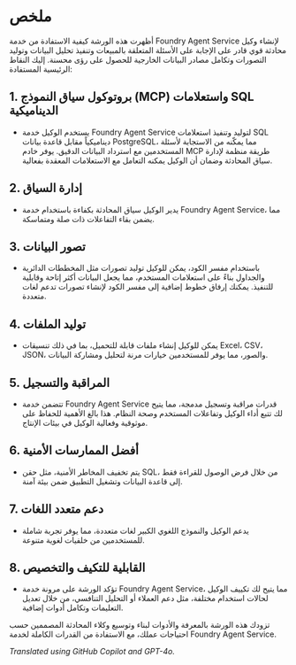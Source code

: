 # ملخص

أظهرت هذه الورشة كيفية الاستفادة من خدمة Foundry Agent Service لإنشاء وكيل محادثة قوي قادر على الإجابة على الأسئلة المتعلقة بالمبيعات وتنفيذ تحليل البيانات وتوليد التصورات وتكامل مصادر البيانات الخارجية للحصول على رؤى محسنة. إليك النقاط الرئيسية المستفادة:

## 1. بروتوكول سياق النموذج (MCP) واستعلامات SQL الديناميكية

- يستخدم الوكيل خدمة Foundry Agent Service لتوليد وتنفيذ استعلامات SQL ديناميكياً مقابل قاعدة بيانات PostgreSQL، مما يمكّنه من الاستجابة لأسئلة المستخدمين مع استرداد البيانات الدقيق. يوفر خادم MCP طريقة منظمة لإدارة سياق المحادثة وضمان أن الوكيل يمكنه التعامل مع الاستعلامات المعقدة بفعالية.

## 2. إدارة السياق

- يدير الوكيل سياق المحادثة بكفاءة باستخدام خدمة Foundry Agent Service، مما يضمن بقاء التفاعلات ذات صلة ومتماسكة.

## 3. تصور البيانات

- باستخدام مفسر الكود، يمكن للوكيل توليد تصورات مثل المخططات الدائرية والجداول بناءً على استعلامات المستخدم، مما يجعل البيانات أكثر إتاحة وقابلية للتنفيذ. يمكنك إرفاق خطوط إضافية إلى مفسر الكود لإنشاء تصورات تدعم لغات متعددة.

## 4. توليد الملفات

- يمكن للوكيل إنشاء ملفات قابلة للتحميل، بما في ذلك تنسيقات Excel، CSV، JSON، والصور، مما يوفر للمستخدمين خيارات مرنة لتحليل ومشاركة البيانات.

## 5. المراقبة والتسجيل

- تتضمن خدمة Foundry Agent Service قدرات مراقبة وتسجيل مدمجة، مما يتيح لك تتبع أداء الوكيل وتفاعلات المستخدم وصحة النظام. هذا بالغ الأهمية للحفاظ على موثوقية وفعالية الوكيل في بيئات الإنتاج.

## 6. أفضل الممارسات الأمنية

- يتم تخفيف المخاطر الأمنية، مثل حقن SQL، من خلال فرض الوصول للقراءة فقط إلى قاعدة البيانات وتشغيل التطبيق ضمن بيئة آمنة.

## 7. دعم متعدد اللغات

- يدعم الوكيل والنموذج اللغوي الكبير لغات متعددة، مما يوفر تجربة شاملة للمستخدمين من خلفيات لغوية متنوعة.

## 8. القابلية للتكيف والتخصيص

- تؤكد الورشة على مرونة خدمة Foundry Agent Service، مما يتيح لك تكييف الوكيل لحالات استخدام مختلفة، مثل دعم العملاء أو التحليل التنافسي، من خلال تعديل التعليمات وتكامل أدوات إضافية.

تزودك هذه الورشة بالمعرفة والأدوات لبناء وتوسيع وكلاء المحادثة المصممين حسب احتياجات عملك، مع الاستفادة من القدرات الكاملة لخدمة Foundry Agent Service.

*Translated using GitHub Copilot and GPT-4o.*
